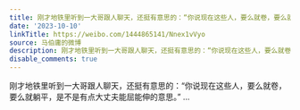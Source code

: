 ```yaml
---
title: 刚才地铁里听到一大哥跟人聊天，还挺有意思的：“你说现在这些人，要么就卷，要么就躺平，是不是有点大丈夫能屈能伸的意思。”
date: '2023-10-10'
linkTitle: https://weibo.com/1444865141/Nnex1vVyo
source: 马伯庸的微博
description: 刚才地铁里听到一大哥跟人聊天，还挺有意思的：“你说现在这些人，要么就卷，要么就躺平，是不是有点大丈夫能屈能伸的意思。”  ...
disable_comments: true
---
```

刚才地铁里听到一大哥跟人聊天，还挺有意思的：“你说现在这些人，要么就卷，要么就躺平，是不是有点大丈夫能屈能伸的意思。”  ...